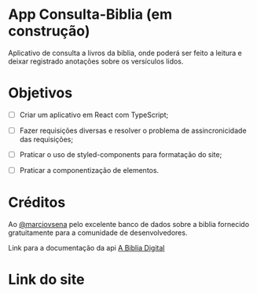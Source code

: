 # App Consulta-Biblia (em construção)

Aplicativo de consulta a livros da biblia, onde poderá ser feito a leitura e deixar registrado anotações sobre os versículos lidos.

# Objetivos

 - [ ] Criar um aplicativo em React com TypeScript;

 - [ ] Fazer requisições diversas e resolver o problema de assincronicidade das requisições;

 - [ ] Praticar o uso de styled-components para formatação do site;

 - [ ] Praticar a componentização de elementos.

 # Créditos

 Ao [@marciovsena](https://github.com/marciovsena) pelo excelente banco de dados sobre a biblia fornecido gratuitamente para a comunidade de desenvolvedores.
 
 Link para a documentação da api [A Biblia Digital](https://www.abibliadigital.com.br/)

 # Link do site

